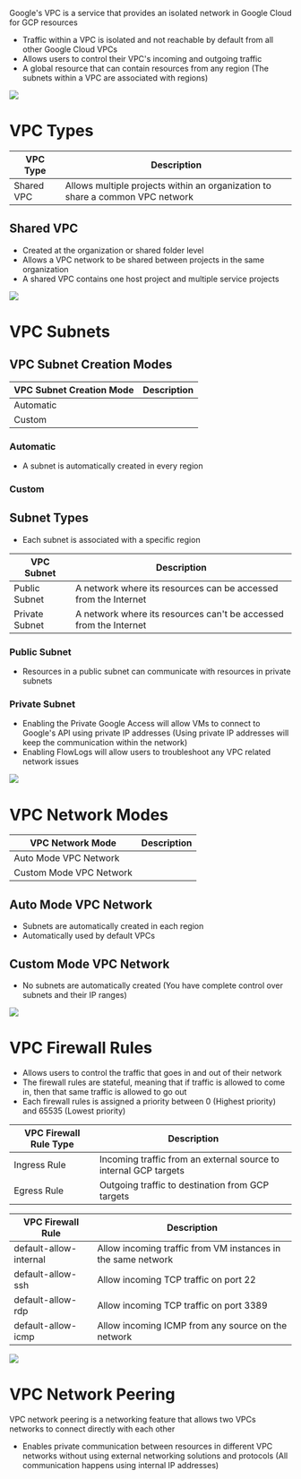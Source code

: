 Google's VPC is a service that provides an isolated network in Google Cloud for GCP resources

* Traffic within a VPC is isolated and not reachable by default from all other Google Cloud VPCs
* Allows users to control their VPC's incoming and outgoing traffic
* A global resource that can contain resources from any region (The subnets within a VPC are associated with regions)

![](https://github.com/JonmarCorpuz/SecondBrain/blob/main/Assets/Whitespace.png)

# VPC Types

| VPC Type | Description |
| --- | --- |
| Shared VPC | Allows multiple projects within an organization to share a common VPC network |

## Shared VPC

* Created at the organization or shared folder level
* Allows a VPC network to be shared between projects in the same organization
* A shared VPC contains one host project and multiple service projects

![](https://github.com/JonmarCorpuz/SecondBrain/blob/main/Assets/Whitespace.png)

# VPC Subnets

## VPC Subnet Creation Modes

| VPC Subnet Creation Mode | Description |
| --- | --- |
| Automatic | |
| Custom | |

### Automatic 

* A subnet is automatically created in every region

### Custom

## Subnet Types

* Each subnet is associated with a specific region

| VPC Subnet | Description |
| --- | --- |
| Public Subnet | A network where its resources can be accessed from the Internet |
| Private Subnet | A network where its resources can't be accessed from the Internet |

### Public Subnet

* Resources in a public subnet can communicate with resources in private subnets

### Private Subnet 

* Enabling the Private Google Access will allow VMs to connect to Google's API using private IP addresses (Using private IP addresses will keep the communication within the network)
* Enabling FlowLogs will allow users to troubleshoot any VPC related network issues

![](https://github.com/JonmarCorpuz/SecondBrain/blob/main/Assets/Whitespace.png)

# VPC Network Modes

| VPC Network Mode | Description |
| --- | --- |
| Auto Mode VPC Network | |
| Custom Mode VPC Network | |

## Auto Mode VPC Network

* Subnets are automatically created in each region
* Automatically used by default VPCs

## Custom Mode VPC Network

* No subnets are automatically created (You have complete control over subnets and their IP ranges)

![](https://github.com/JonmarCorpuz/SecondBrain/blob/main/Assets/Whitespace.png)

# VPC Firewall Rules

* Allows users to control the traffic that goes in and out of their network
* The firewall rules are stateful, meaning that if traffic is allowed to come in, then that same traffic is allowed to go out
* Each firewall rules is assigned a priority between 0 (Highest priority) and 65535 (Lowest priority)

| VPC Firewall Rule Type | Description |
| --- | --- |
| Ingress Rule | Incoming traffic from an external source to internal GCP targets |
| Egress Rule | Outgoing traffic to destination from GCP targets |

| VPC Firewall Rule | Description |
| --- | --- |
| default-allow-internal | Allow incoming traffic from VM instances in the same network |
| default-allow-ssh | Allow incoming TCP traffic on port 22 |
| default-allow-rdp | Allow incoming TCP traffic on port 3389 |
| default-allow-icmp | Allow incoming ICMP from any source on the network |

![](https://github.com/JonmarCorpuz/SecondBrain/blob/main/Assets/Whitespace.png)

# VPC Network Peering

VPC network peering is a networking feature that allows two VPCs networks to connect directly with each other 

* Enables private communication between resources in different VPC networks without using external networking solutions and protocols (All communication happens using internal IP addresses)
